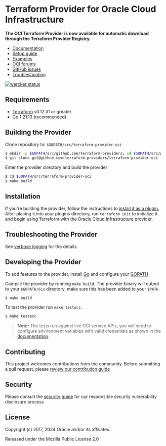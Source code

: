# Terraform Provider for Oracle Cloud Infrastructure

**The OCI Terraform Provider is now available for automatic download through the Terraform Provider Registry.**

- [Documentation](https://www.terraform.io/docs/providers/oci/index.html)
- [Setup guide](https://www.terraform.io/docs/providers/oci/guides/version-3-upgrade.html)
- [Examples](https://github.com/oracle/terraform-provider-oci/tree/master/examples)
- [OCI forums](https://cloudcustomerconnect.oracle.com/resources/9c8fa8f96f/summary)
- [GitHub issues](https://github.com/oracle/terraform-provider-oci/issues)
- [Troubleshooting](https://www.terraform.io/docs/providers/oci/guides/troubleshooting.html)

[![wercker status](https://app.wercker.com/status/666d2ee10f45dde41189bb03248aadf9/s/master "wercker status")](https://app.wercker.com/project/byKey/666d2ee10f45dde41189bb03248aadf9)


## Requirements

- [Terraform](https://www.terraform.io/downloads.html) v0.12.31 or greater
- [Go](https://golang.org/doc/install) 1.21.13 (recommended)


## Building the Provider

Clone repository to: `$GOPATH/src/terraform-provider-oci`

```sh
$ mkdir -p $GOPATH/src/github.com/terraform-providers; cd $GOPATH/src/github.com/terraform-providers
$ git clone git@github.com:terraform-providers/terraform-provider-oci
```

Enter the provider directory and build the provider

```sh
$ cd $GOPATH/src/terraform-provider-oci
$ make build
```


## Installation

If you're building the provider, follow the instructions to [install it as a plugin.](https://www.terraform.io/docs/plugins/basics.html#installing-a-plugin) 
After placing it into your plugins directory,  run `terraform init` to initialize it and begin using Terraform with the Oracle Cloud Infrastructure provider.


## Troubleshooting the Provider

See [verbose logging](https://www.terraform.io/docs/providers/oci/guides/troubleshooting.html#verbose-logging-for-oci-terraform-provider) for the details.

## Developing the Provider

To add features to the provider, install [Go](http://www.golang.org) and configure your [GOPATH](http://golang.org/doc/code.html#GOPATH)

Compile the provider by running `make build`. The provider binary will output to your `$GOPATH/bin` directory, make sure this has been added to your `$PATH`.

```sh
$ make build
```

To test the provider run `make testacc`.

```sh
$ make testacc
```

> **Note:** The tests run against live OCI service APIs, you will need to configure environment variables with valid credentials as shown in the [documentation](https://www.terraform.io/docs/providers/oci/index.html).

## Contributing

This project welcomes contributions from the community. Before submitting a pull request, please [review our contribution guide](./CONTRIBUTING.md)

## Security

Please consult the [security guide](./SECURITY.md) for our responsible security vulnerability disclosure process

## License

Copyright (c) 2017, 2024 Oracle and/or its affiliates.

Released under the Mozilla Public License 2.0
